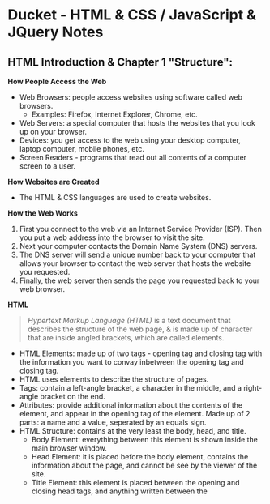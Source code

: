 # Ducket - HTML & CSS / JavaScript & JQuery Notes

## HTML Introduction & Chapter 1 "Structure":

**How People Access the Web**
- Web Browsers: people access websites using software called web browsers.
   * Examples: Firefox, Internet Explorer, Chrome, etc.
- Web Servers: a special computer that hosts the websites that you look up on your browser.
- Devices: you get access to the web using your desktop computer, laptop computer, mobile phones, etc.
- Screen Readers - programs that read out all contents of a computer screen to a user.

**How Websites are Created**
- The HTML & CSS languages are used to create websites.

**How the Web Works**
1. First you connect to the web via an Internet Service Provider (ISP). Then you put a web address into the browser to visit the site.
2. Next your computer contacts the Domain Name System (DNS) servers.
3. The DNS server will send a unique number back to your computer that allows your browser to contact the web server that hosts the website you requested.
4. Finally, the web server then sends the page you requested back to your web browser.

**HTML**
> *Hypertext Markup Language (HTML)*
> is a text document that describes the structure of the web page, & is made up of character that are inside angled brackets, which are called elements. 
- HTML Elements: made up of two tags - opening tag and closing tag with the information you want to convay inbetween the opening tag and closing tag. 
- HTML uses elements to describe the structure of pages.
- Tags: contain a left-angle bracket, a character in the middle, and a right-angle bracket on the end.
- Attributes: provide additional information about the contents of the element, and appear in the opening tag of the element. Made up of 2 parts: a name and a value, seperated by an equals sign. 
- HTML Structure: contains at the very least the body, head, and title.
  * Body Element: everything between this element is shown inside the main browser window.
  * Head Element: it is placed before the body element, contains the information about the page, and cannot be see by the viewer of the site.
  * Title Element: this element is placed between the opening and closing head tags, and anything written between the <title> tags will appear in the title or tab bar at the top of the broswer window.

## HTML Chapter 8 "Extra Markup":

**Evolution of HTML**
* There are several different versions of HTML:
1. HTML 4 released in 1997
2. XHTML 1.0 released in 2000
3. HTML5 work in progress

**DOCTYPES**
> *DOCTYPES* tell browsers which version of HTML you are using, and are put at the very top of your HTML structure. 
  * Put an left-angle bracket, right-angle bracket, and put the version of HTML you are using inside of the brackets: !DOCTYPE html

**Comments in HTML**
 - You should always put comments in your code, so that you and other people will know what code you are working on and can come back to it, as well as what that code does and what you are trying to do with it, so it can be debugged later. 
  * For comments put an left-angle bracket, right-angle bracket, and put this inside of the brackets: !-- comment in here --

**ID Attribute**
- 

**Class Attribute**
- 

**Grouping Text & Elemnets in a Block**
- 

**Grouping Text & Elements Inline**
- 

**iFrames**
- 

**Information about your Pages**
- 

**Escape Characters**
- 

**Block Elements** 
- elements that will always appear to start on a new line in the browser of the window

**Inline Elements** 
- elements that will always appear to continue on the same line as their nieghboring elements

## HTML Chapter 17 "HTML5 Layout" Notes:

**HTML5 Layout Elements**

> New HTML5 elements indicate the purpose of different parts of a web page and help to describe its structure. Also, provides clearer code, and help older browsers to understand the new code elements.

- The new layout elements include:
  * Header & Footer
  * Navigation
  * Articles
  * Asides
  * Sections
  * Heading Groups
  * Figures
  * Sectioning Elements
  * Linking around block-level elements
  * Helping older browsers understand

## HTML Chapter 18 "Process & Design":

**Process**

**Design**

## JavaScript (JS) Introduction & Chapter 1 "The ABC of Programmimg":

**JS**


